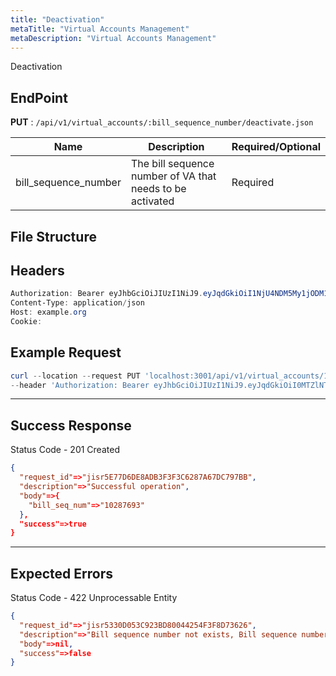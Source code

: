 ```yaml
---
title: "Deactivation"
metaTitle: "Virtual Accounts Management"
metaDescription: "Virtual Accounts Management"
---
```


Deactivation

## EndPoint
**PUT** : `/api/v1/virtual_accounts/:bill_sequence_number/deactivate.json`

Name                                   | Description                                 | Required/Optional
-------------------------------------- | ------------------------------------------- | ------------------------
bill_sequence_number | The bill sequence number of VA that needs to be activated      | Required

## File Structure


## Headers
```powershell
Authorization: Bearer eyJhbGciOiJIUzI1NiJ9.eyJqdGkiOiI1NjU4NDM5My1jODM1LTQ4N2MtOTI3MS1mMmVkOWZiZDJhYTAiLCJzdWIiOiI5Iiwic2NwIjoiYWNjb3VudCIsImF1ZCI6bnVsbCwiaWF0IjoxNTkwOTE5MDk4LCJleHAiOjE1OTA5MTkzOTh9.5ibcQqGhu-_Jdn7KObfPY_0H3wLh3GXTVfMAceJO98w
Content-Type: application/json
Host: example.org
Cookie:
```
## Example Request

```powershell
curl --location --request PUT 'localhost:3001/api/v1/virtual_accounts/10143278/deactivate.json' \
--header 'Authorization: Bearer eyJhbGciOiJIUzI1NiJ9.eyJqdGkiOiI0MTZlNTk0NC01OWZmLTRkNjItOTQ4Ni0yMzgxODE4ZTkzMzUiLCJzdWIiOiI0Iiwic2NwIjoiYWNjb3VudCIsImF1ZCI6bnVsbCwiaWF0IjoxNTk1MjUwNjgyLCJleHAiOjE1OTUyNTA5ODJ9.W_n4Iks62McaYt1KNhBHxkopcq2eGmivtVoVAosTvOk'
```

--------------------------------------------------------------------------------

## Success Response

Status Code - 201 Created

```json
{
  "request_id"=>"jisr5E77D6DE8ADB3F3F3C6287A67DC797BB",
  "description"=>"Successful operation",
  "body"=>{
    "bill_seq_num"=>"10287693"
  },
  "success"=>true
}
```

--------------------------------------------------------------------------------

## Expected Errors
Status Code - 422 Unprocessable Entity

```json
{
  "request_id"=>"jisr5330D053C923BD80044254F3F8D73626",
  "description"=>"Bill sequence number not exists, Bill sequence number must exists, use a valid one.",
  "body"=>nil,
  "success"=>false
}
```
